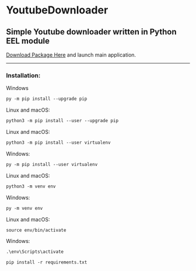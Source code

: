 # YoutubeDownloader

## Simple Youtube downloader written in Python EEL module

<a href="https://drive.google.com/uc?id=1XXAOtmYxNjGAF92ditKVS_tJGQW1OQy4&export=download">Download Package Here</a> and launch main application.

---

### Installation:

Windows

```html
py -m pip install --upgrade pip
```

Linux and macOS:

```html
python3 -m pip install --user --upgrade pip
```

Linux and macOS:

```html
python3 -m pip install --user virtualenv
```

Windows:

```html
py -m pip install --user virtualenv
```

Linux and macOS:

```html
python3 -m venv env
```

Windows:

```html
py -m venv env
```

Linux and macOS:

```html
source env/bin/activate
```

Windows:

```html
.\env\Scripts\activate
```

```html
pip install -r requirements.txt
```
